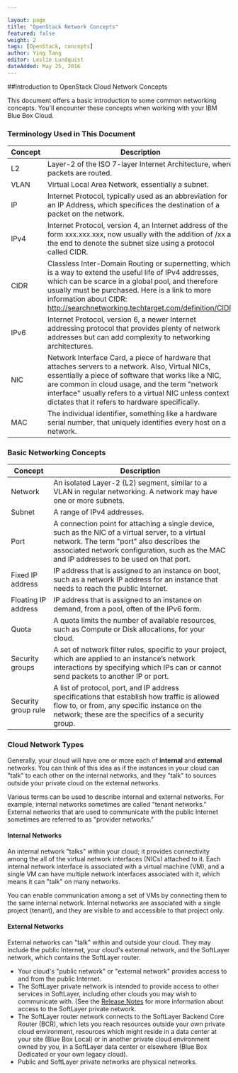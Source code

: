 ```yaml
--- 

layout: page 
title: "OpenStack Network Concepts" 
featured: false 
weight: 2
tags: [OpenStack, concepts] 
author: Ying Tang
editor: Leslie Lundquist
dateAdded: May 25, 2016
--- 
```

##Introduction to OpenStack Cloud Network Concepts

 This document offers a basic introduction to some common networking concepts. You'll encounter these concepts when working with your IBM Blue Box Cloud.
 
### Terminology Used in This Document

| **Concept**          | **Description**                                                                                                                                   																		 |
|----------------------|---------------------------------------------------------------------------------------------------------------------------------------------------------------------------------| 
|L2       |Layer-2 of the ISO 7-layer Internet Architecture, where packets are routed. |
|VLAN     | Virtual Local Area Network, essentially a subnet. |
|IP       | Internet Protocol, typically used as an abbreviation for an IP Address, which specifices the destination of a packet on the network. |
|IPv4     |Internet Protocol, version 4, an Internet address of the form xxx.xxx.xxx, now usually with the addition of /xx at the end to denote the subnet size using a protocol called CIDR. |
|CIDR     | Classless Inter-Domain Routing or supernetting, which is a way to extend the useful life of IPv4 addresses, which can be scarce in a global pool, and therefore usually must be purchased. Here is a link to more information about CIDR: http://searchnetworking.techtarget.com/definition/CIDR |
|IPv6     | Internet Protocol, version 6, a newer Internet addressing protocol that provides plenty of network addresses but can add complexity to networking architectures.  |
|NIC      | Network Interface Card, a piece of hardware that attaches servers to a network. Also, Virtual NICs, essentially a piece of software that works like a NIC, are common in cloud usage, and the term "network interface" usually refers to a virtual NIC unless context dictates that it refers to hardware specifically.|
|MAC      | The individual identifier, something like a hardware serial number, that uniquely identifies every host on a network. |


### Basic Networking Concepts

| **Concept**          | **Description**                                                                                                                                   																		 |
|----------------------|-----------------------------------------------------------------------------------------------------------------------------------------------------------------------------------------------------------------------------|
| Network              | An isolated Layer-2 (L2) segment, similar to a VLAN in regular networking. A network may have one or more subnets.                                     																			     |
| Subnet               | A range of IPv4 addresses.																																																	 |
| Port 	               | A connection point for attaching a single device, such as the NIC of a virtual server, to a virtual network. The term "port" also describes the associated network configuration, such as the MAC and IP addresses to be used on that port. |
| Fixed IP address     | IP address that is assigned to an instance on boot, such as a network IP address for an instance that needs to reach the public Internet.																											                     |
| Floating IP address  | IP address that is assigned to an instance on demand, from a pool, often of the IPv6 form.																																										 |
| Quota                | A quota limits the number of available resources, such as Compute or Disk allocations, for your cloud.																																											 |
| Security groups      | A set of network filter rules, specific to your project, which are applied to an instance’s network interactions by specifying which IPs can or cannot send packets to another IP or port.																														 |
| Security group rule  | A list of protocol, port, and IP address specifications that establish how traffic is allowed flow to, or from, any specific instance on the network; these are the specifics of a security group.																										 |

### Cloud Network Types

Generally, your cloud will have one or more each of **internal** and **external** networks. You can think of this idea as if the instances in your cloud can "talk" to each other on the internal networks, and they "talk" to sources outside your private cloud on the external networks.

Various terms can be used to describe internal and external networks. For example, internal networks sometimes are called "tenant networks." External networks that are used to communicate with the public Internet sometimes are referred to as "provider networks."

#### Internal Networks

An internal network "talks" within your cloud; it provides connectivity among the all of the virtual network interfaces (NICs) attached to it. Each internal network interface is associated with a virtual machine (VM), and a single VM can have multiple network interfaces associated with it, which means it can "talk" on many networks. 
 
You can enable communication among a set of VMs by connecting them to the same internal network. Internal networks are associated with a single project (tenant), and they are visible to and accessible to that project only. 
 
#### External Networks

External networks can "talk" within and outside your cloud. They may include the public Internet, your cloud's external network, and the SoftLayer network, which contains the SoftLayer router.

* Your cloud's "public network" or "external network" provides access to and from the public Internet. 
* The SoftLayer private network is intended to provide access to other services in SoftLayer, including other clouds you may wish to communicate with. (See the [Release Notes](http://ibm-blue-box-help.github.io/help-documentation/gettingstarted/commontech/release_notes_for_customers/) for more information about access to the SoftLayer private network. 
* The SoftLayer router network connects to the SoftLayer Backend Core Router (BCR), which lets you reach resources outside your own private cloud environment, resources which might reside in a data center at your site (Blue Box Local) or in another private cloud environment owned by you, in a SoftLayer data center or elsewhere (Blue Box Dedicated or your own legacy cloud). 
* Public and SoftLayer private networks are physical networks.
